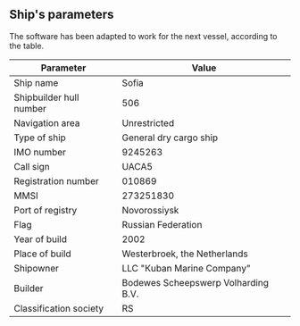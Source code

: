 ## Ship's parameters

The software has been adapted to work for the next vessel, according to the table.

| Parameter               | Value                               |
| ----------------------- | ----------------------------------- |
| Ship name               | Sofia                               |
| Shipbuilder hull number | 506                                 |
| Navigation area         | Unrestricted                        |
| Type of ship            | General dry cargo ship              |
| IMO number              | 9245263                             |
| Call sign               | UACA5                               |
| Registration number     | 010869                              |
| MMSI                    | 273251830                           |
| Port of registry        | Novorossiysk                        |
| Flag                    | Russian Federation                  |
| Year of build           | 2002                                |
| Place of build          | Westerbroek, the Netherlands        |
| Shipowner               | LLC "Кubаn Маrinе Cоmраnу"          |
| Builder                 | Bodewes Scheepswerp Volharding B.V. |
| Classification society  | RS                                  |
